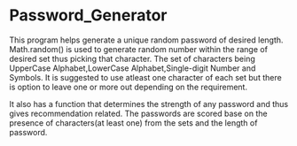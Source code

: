 # Password_Generator
This program helps generate a unique random password of desired length. Math.random() is used to generate random number within the range of desired set thus picking that 
character. The set of characters being UpperCase Alphabet,LowerCase Alphabet,Single-digit Number and Symbols. It is suggested to use atleast one character of each set
but there is option to leave one or more out depending on the requirement.

It also has a function that determines the strength of any password and thus gives recommendation related. The passwords are scored base on the presence of characters(at 
least one) from the sets and the length of password.
